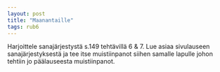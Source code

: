 ```yaml
---
layout: post
title: "Maanantaille"
tags: rub6
---
```


Harjoittele sanajärjestystä s.149 tehtävillä 6 & 7. Lue asiaa sivulauseen sanajärjestyksestä ja tee itse muistiinpanot siihen samalle lapulle johon tehtiin jo päälauseesta muistiinpanot.